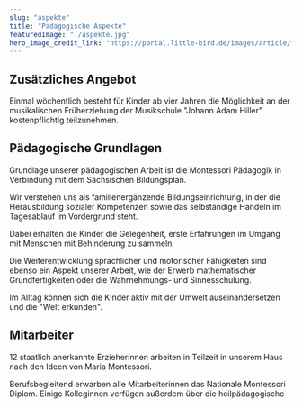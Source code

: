 ```yaml
---
slug: "aspekte"
title: "Pädagogische Aspekte"
featuredImage: "./aspekte.jpg"
hero_image_credit_link: "https://portal.little-bird.de/images/article/full/434de44d-1f77-11eb-95e6-48df37920e6f.jpg"
---
```



## Zusätzliches Angebot

Einmal wöchentlich besteht für Kinder ab vier Jahren die Möglichkeit an der musikalischen Früherziehung der Musikschule "Johann Adam Hiller" kostenpflichtig teilzunehmen.


## Pädagogische Grundlagen

Grundlage unserer pädagogischen Arbeit ist die Montessori Pädagogik in Verbindung mit dem Sächsischen Bildungsplan.

Wir verstehen uns als familienergänzende Bildungseinrichtung, in der die Herausbildung sozialer Kompetenzen sowie das selbständige Handeln im Tagesablauf im Vordergrund steht.

Dabei erhalten die Kinder die Gelegenheit, erste Erfahrungen im Umgang mit Menschen mit Behinderung zu sammeln.

Die Weiterentwicklung sprachlicher und motorischer Fähigkeiten sind ebenso ein Aspekt unserer Arbeit, wie der Erwerb mathematischer Grundfertigkeiten oder die Wahrnehmungs- und Sinnesschulung.

Im Alltag können sich die Kinder aktiv mit der Umwelt auseinandersetzen und die "Welt erkunden".


## Mitarbeiter

12 staatlich anerkannte Erzieherinnen arbeiten in Teilzeit in unserem Haus nach den Ideen von Maria Montessori.

Berufsbegleitend erwarben alle Mitarbeiterinnen das Nationale Montessori Diplom. Einige Kolleginnen verfügen außerdem über die heilpädagogische Zusatzausbildung. 


## Zusammenarbeit Schule und Hort

Auf Grund unseres Einzugsgebietes besteht zwischen der Grundschule 6 und 10 und dem Kinderhaus jeweils ein Kooperationsvertag. Im Interesse der Kinder halten wir ggf. auch zu anderen Grund- bzw. Förderschulen einen guten Kontakt.

Im letzten Kindergartenjahr lernen die Kinder die Beratungslehrer/innen in unserem Haus kennen.

Zudem erhalten die Eltern in einem Vorschulelternabend Tipps und Anregungen, um den Kindern den Übergang vom Kindergarten zur Schule zu erleichtern.


## Elternarbeit

Das Kinderhaus begleitet, unterstützt und ergänzt die Erziehung in der Familie und schafft den Kindern vielfältige Erlebnis- und Erfahrungsmöglichkeiten über den familiären Rahmen hinaus.

Für eine positive Atmosphäre im Kinderhaus ist die Zusammenarbeit mit den Eltern auf partnerschaftlicher Basis unter gegenseitigem Vertrauen entscheidend.

Ein Elternrat arbeitet als Bindeglied zwischen den Eltern und der Kinderhausleitung und dem Team.

Der Förderverein unterstützt das Kinderhaus in organisatorischen und finanziellen Fragen.
